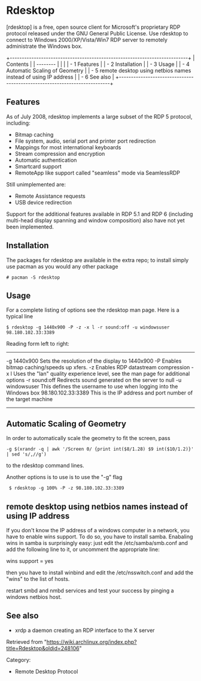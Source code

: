 Rdesktop
========

[rdesktop] is a free, open source client for Microsoft's proprietary RDP
protocol released under the GNU General Public License. Use rdesktop to
connect to Windows 2000/XP/Vista/Win7 RDP server to remotely
administrate the Windows box.

+--------------------------------------------------------------------------+
| Contents                                                                 |
| --------                                                                 |
|                                                                          |
| -   1 Features                                                           |
| -   2 Installation                                                       |
| -   3 Usage                                                              |
| -   4 Automatic Scaling of Geometry                                      |
| -   5 remote desktop using netbios names instead of using IP address     |
| -   6 See also                                                           |
+--------------------------------------------------------------------------+

Features
--------

As of July 2008, rdesktop implements a large subset of the RDP 5
protocol, including:

-   Bitmap caching
-   File system, audio, serial port and printer port redirection
-   Mappings for most international keyboards
-   Stream compression and encryption
-   Automatic authentication
-   Smartcard support
-   RemoteApp like support called "seamless" mode via SeamlessRDP

Still unimplemented are:

-   Remote Assistance requests
-   USB device redirection

Support for the additional features available in RDP 5.1 and RDP 6
(including multi-head display spanning and window composition) also have
not yet been implemented.

Installation
------------

The packages for rdesktop are available in the extra repo; to install
simply use pacman as you would any other package

    # pacman -S rdesktop

Usage
-----

For a complete listing of options see the rdesktop man page. Here is a
typical line

    $ rdesktop -g 1440x900 -P -z -x l -r sound:off -u windowsuser 98.180.102.33:3389

Reading form left to right:

  -------------------- ----------------------------------------------------------------------------------
  -g 1440x900          Sets the resolution of the display to 1440x900
  -P                   Enables bitmap caching/speeds up xfers.
  -z                   Enables RDP datastream compression
  -x l                 Uses the "lan" quality experience level, see the man page for additional options
  -r sound:off         Redirects sound generated on the server to null
  -u windowsuser       This defines the username to use when logging into the Windows box
  98.180.102.33:3389   This is the IP address and port number of the target machine
  -------------------- ----------------------------------------------------------------------------------

Automatic Scaling of Geometry
-----------------------------

In order to automatically scale the geometry to fit the screen, pass

    -g $(xrandr -q | awk '/Screen 0/ {print int($8/1.28) $9 int($10/1.2)}' | sed 's/,//g')

to the rdesktop command lines.

Another options is to use is to use the "-g" flag

     $ rdesktop -g 100% -P -z 98.180.102.33:3389

remote desktop using netbios names instead of using IP address
--------------------------------------------------------------

If you don't know the IP address of a windows computer in a network, you
have to enable wins support. To do so, you have to install samba.
Enabaling wins in samba is surprisingly easy: just edit the
/etc/samba/smb.conf and add the following line to it, or uncomment the
appropriate line:

wins support = yes

then you have to install winbind and edit the /etc/nsswitch.conf and add
the "wins" to the list of hosts.

restart smbd and nmbd services and test your success by pinging a
windows netbios host.

See also
--------

-   xrdp a daemon creating an RDP interface to the X server

Retrieved from
"https://wiki.archlinux.org/index.php?title=Rdesktop&oldid=248106"

Category:

-   Remote Desktop Protocol
